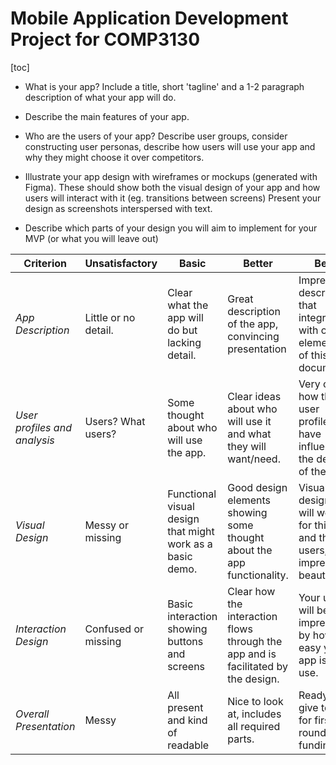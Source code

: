 # Mobile Application Development Project for COMP3130

[toc]



- What is your app? Include a title, short 'tagline' and a 1-2 paragraph description of what your app will do.

- Describe the main features of your app.    
- Who are the users of your app? Describe user groups, consider  constructing user personas, describe how users will use your app and why they might choose it over competitors.
- Illustrate your app design with wireframes or mockups (generated with Figma). These should show both the visual design of your app and  how users will interact with it (eg. transitions between screens)  Present your design as screenshots      interspersed with text.
- Describe which parts of your design you will aim to implement for your MVP (or what you will leave out)



| **Criterion**                | **Unsatisfactory**   | **Basic**                                                 | **Better**                                                   | **Best**                                                     |
| ---------------------------- | -------------------- | --------------------------------------------------------- | ------------------------------------------------------------ | ------------------------------------------------------------ |
| *App Description*            | Little or no detail. | Clear what the app will do but lacking detail.            | Great description of the app, convincing presentation        | Impressive description that integrates with other elements of this document. |
| *User profiles and analysis* | Users? What users?   | Some thought about who will use the app.                  | Clear ideas about who will use it and what they will want/need. | Very clear how the user profiles have influenced the design of the app. |
| *Visual Design*              | Messy or missing     | Functional visual design that might work as a basic demo. | Good design elements showing some thought about the app functionality. | Visual design that will work for this app and these users, impressive, beautiful! |
| *Interaction Design*         | Confused or missing  | Basic interaction showing buttons and screens             | Clear how the interaction flows through the app and is facilitated by the design. | Your users will be impressed by how easy your app is to use. |
| *Overall Presentation*       | Messy                | All present and kind of readable                          | Nice to look at, includes all required parts.                | Ready to give to VC for first round of funding!              |
